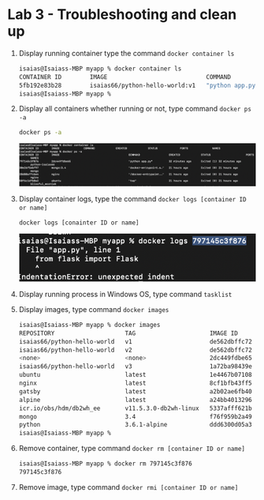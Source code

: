 # Lab 3 - Troubleshooting and clean up

1. Display running container type the command `docker container ls`

    ```sh
    isaias@Isaiass-MBP myapp % docker container ls
    CONTAINER ID        IMAGE                            COMMAND             CREATED             STATUS              PORTS                    NAMES
    5fb192e83b28        isaias66/python-hello-world:v1   "python app.py"     4 seconds ago       Up 4 seconds        0.0.0.0:5000->5000/tcp   python-isaias66
    isaias@Isaiass-MBP myapp % 
    ```
1. Display all containers whether running or not, type command `docker ps -a`

    ```sh
    docker ps -a
    ```
    ![docker ps](../images/dockerpsa.png)

1. Display container logs, type the command `docker logs [container ID or name]`

    ```sh
    docker logs [conainter ID or name]
    ```
    ![docker logs](../images/dockerlogs.png)

1. Display running process in Windows OS, type command `tasklist`

1. Display images, type command `docker images`

    ```sh
    isaias@Isaiass-MBP myapp % docker images                                              
    REPOSITORY                    TAG                     IMAGE ID            CREATED             SIZE
    isaias66/python-hello-world   v1                      de562dbffc72        2 hours ago         98.5MB
    isaias66/python-hello-world   v2                      de562dbffc72        2 hours ago         98.5MB
    <none>                        <none>                  2dc449fdbe65        2 hours ago         98.5MB
    isaias66/python-hello-world   v3                      1a72ba98439e        22 hours ago        98.5MB
    ubuntu                        latest                  1e4467b07108        5 days ago          73.9MB
    nginx                         latest                  8cf1bfb43ff5        8 days ago          132MB
    gatsby                        latest                  a2b02ae6fb40        3 weeks ago         245MB
    alpine                        latest                  a24bb4013296        2 months ago        5.57MB
    icr.io/obs/hdm/db2wh_ee       v11.5.3.0-db2wh-linux   5337afff621b        3 months ago        7.71GB
    mongo                         3.4                     f76f959b2a49        6 months ago        431MB
    python                        3.6.1-alpine            ddd6300d05a3        3 years ago         88.7MB
    isaias@Isaiass-MBP myapp % 
    ```

1. Remove container, type command `docker rm [container ID or name]`

    ```sh
    isaias@Isaiass-MBP myapp % docker rm 797145c3f876  
    797145c3f876
    ```

1. Remove image, type command `docker rmi [container ID or name]`

